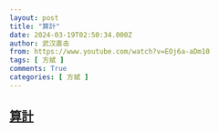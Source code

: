 ```yaml
---
layout: post
title: "算計"
date: 2024-03-19T02:50:34.000Z
author: 武汉直击
from: https://www.youtube.com/watch?v=EOj6a-aDm10
tags: [ 方斌 ]
comments: True
categories: [ 方斌 ]
---
```

<!--1710816634000-->
[算計](https://www.youtube.com/watch?v=EOj6a-aDm10)
------

<div>

</div>
